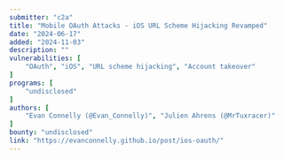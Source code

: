 ```yaml
---
submitter: "c2a"
title: "Mobile OAuth Attacks - iOS URL Scheme Hijacking Revamped"
date: "2024-06-17"
added: "2024-11-03"
description: ""
vulnerabilities: [
    "OAuth", "iOS", "URL scheme hijacking", "Account takeover"
]
programs: [
    "undisclosed"
]
authors: [
    "Evan Connelly (@Evan_Connelly)", "Julien Ahrens (@MrTuxracer)"
]
bounty: "undisclosed"
link: "https://evanconnelly.github.io/post/ios-oauth/"
---
```




